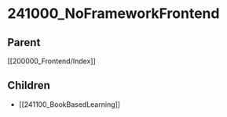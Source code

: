 # 241000_NoFrameworkFrontend

## Parent
[[200000_Frontend/Index]]

## Children
- [[241100_BookBasedLearning]]
